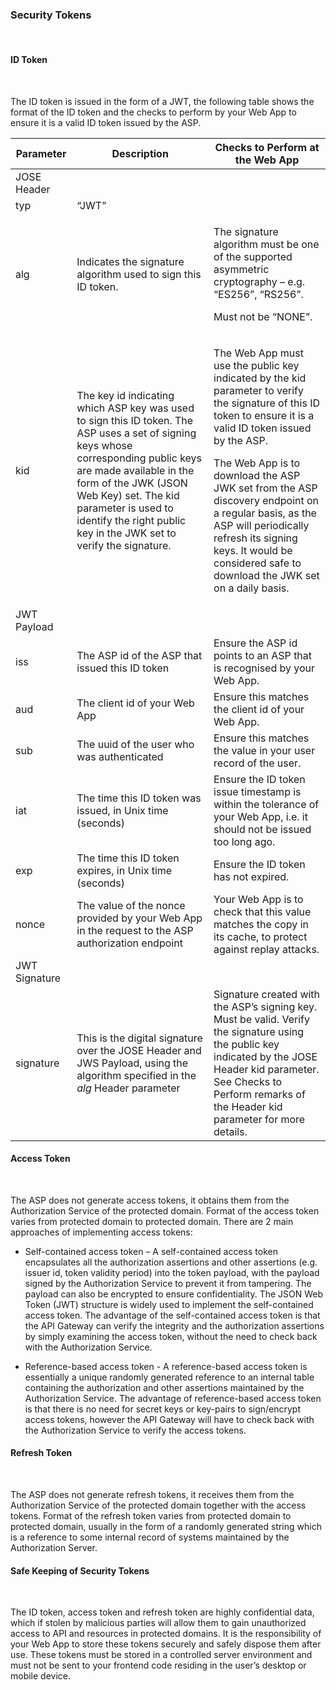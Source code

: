 ### Security Tokens
<br/>

#### ID Token
<br/>

The ID token is issued in the form of a JWT, the following table shows the format of the ID token and the checks to perform by your Web App to ensure it is a valid ID token issued by the ASP.

<table>
<thead>
<tr class="header">
<th>Parameter</th>
<th>Description</th>
<th>Checks to Perform at the Web App</th>
</tr>
</thead>
<tbody>
<tr class="odd">
<td>JOSE Header</td>
<td></td>
<td></td>
</tr>
<tr class="even">
<td>typ</td>
<td>“JWT”</td>
<td></td>
</tr>
<tr class="odd">
<td>alg</td>
<td>Indicates the signature algorithm used to sign this ID token.</td>
<td><p>The signature algorithm must be one of the supported asymmetric cryptography – e.g. “ES256”, “RS256”.</p>
<p>Must not be “NONE”.</p></td>
</tr>
<tr class="even">
<td>kid</td>
<td>The key id indicating which ASP key was used to sign this ID token. The ASP uses a set of signing keys whose corresponding public keys are made available in the form of the JWK (JSON Web Key) set. The kid parameter is used to identify the right public key in the JWK set to verify the signature.</td>
<td><p>The Web App must use the public key indicated by the kid parameter to verify the signature of this ID token to ensure it is a valid ID token issued by the ASP.</p>
<p>The Web App is to download the ASP JWK set from the ASP discovery endpoint on a regular basis, as the ASP will periodically refresh its signing keys. It would be considered safe to download the JWK set on a daily basis.</p></td>
</tr>
<tr class="odd">
<td>JWT Payload</td>
<td></td>
<td></td>
</tr>
<tr class="even">
<td>iss</td>
<td>The ASP id of the ASP that issued this ID token</td>
<td>Ensure the ASP id points to an ASP that is recognised by your Web App.</td>
</tr>
<tr class="odd">
<td>aud</td>
<td>The client id of your Web App</td>
<td>Ensure this matches the client id of your Web App.</td>
</tr>
<tr class="even">
<td>sub</td>
<td>The uuid of the user who was authenticated</td>
<td>Ensure this matches the value in your user record of the user.</td>
</tr>
<tr class="odd">
<td>iat</td>
<td>The time this ID token was issued, in Unix time (seconds)</td>
<td>Ensure the ID token issue timestamp is within the tolerance of your Web App, i.e. it should not be issued too long ago.</td>
</tr>
<tr class="even">
<td>exp</td>
<td>The time this ID token expires, in Unix time (seconds)</td>
<td>Ensure the ID token has not expired.</td>
</tr>
<tr class="odd">
<td>nonce</td>
<td>The value of the nonce provided by your Web App in the request to the ASP authorization endpoint</td>
<td>Your Web App is to check that this value matches the copy in its cache, to protect against replay attacks.</td>
</tr>
<tr class="even">
<td>JWT Signature</td>
<td></td>
<td></td>
</tr>
<tr class="odd">
<td>signature</td>
<td>This is the digital signature over the JOSE Header and JWS Payload, using the algorithm specified in the <em>alg</em> Header parameter</td>
<td>Signature created with the ASP’s signing key. Must be valid. Verify the signature using the public key indicated by the JOSE Header kid parameter. See Checks to Perform remarks of the Header kid parameter for more details.</td>
</tr>
</tbody>
</table>

#### Access Token
<br/>

The ASP does not generate access tokens, it obtains them from the Authorization Service of the protected domain.  Format of the access token varies from protected domain to protected domain.  There are 2 main approaches of implementing access tokens: 

- Self-contained access token – A self-contained access token encapsulates all the authorization assertions and other assertions (e.g. issuer id, token validity period) into the token payload, with the payload signed by the Authorization Service to prevent it from tampering. The payload can also be encrypted to ensure confidentiality.  The JSON Web Token (JWT) structure is widely used to implement the self-contained access token.  The advantage of the self-contained access token is that the API Gateway can verify the integrity and the authorization assertions by simply examining the access token, without the need to check back with the Authorization Service.  

- Reference-based access token -  A reference-based access token is essentially a unique randomly generated reference to an internal table containing the authorization and other assertions maintained by the Authorization Service.  The advantage of reference-based access token is that there is no need for secret keys or key-pairs to sign/encrypt access tokens, however the API Gateway will have to check back with the Authorization Service to verify the access tokens.

#### Refresh Token
<br/>

The ASP does not generate refresh tokens, it receives them from the Authorization Service of the protected domain together with the access tokens.  Format of the refresh token varies from protected domain to protected domain, usually in the form of a randomly generated string which is a reference to some internal record of systems maintained by the Authorization Server.

#### Safe Keeping of Security Tokens
<br/>

The ID token, access token and refresh token are highly confidential data, which if stolen by malicious parties will allow them to gain unauthorized access to API and resources in protected domains.  It is the responsibility of your Web App to store these tokens securely and safely dispose them after use.  These tokens must be stored in a controlled server environment and must not be sent to your frontend code residing in the user’s desktop or mobile device.